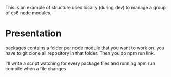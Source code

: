 This is an example of structure used locally (during dev) to manage a group of es6 node modules.

# Presentation

packages contains a folder per node module that you want to work on.
you have to git clone all repository in that folder.
Then you do npm run link.

I'll write a script watching for every package files and running npm run compile when a file changes

